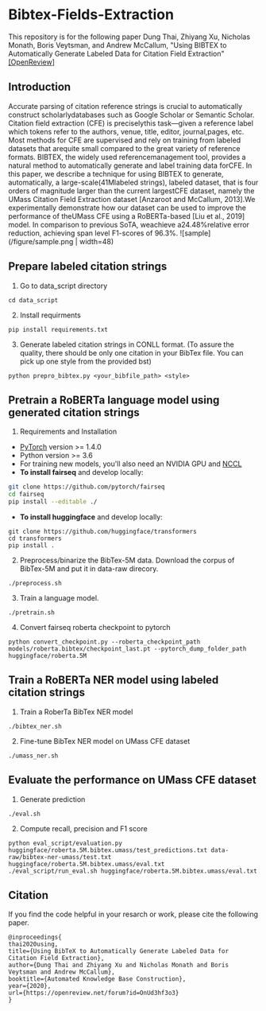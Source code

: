 # Bibtex-Fields-Extraction
This repository is for the following paper
Dung Thai, Zhiyang Xu, Nicholas Monath, Boris Veytsman, and Andrew McCallum, "Using BIBTEX to Automatically Generate Labeled Data for Citation Field Extraction" [[OpenReview]](https://openreview.net/pdf?id=OnUd3hf3o3)

## Introduction
Accurate parsing of citation reference strings is crucial to automatically construct scholarlydatabases such as Google Scholar or Semantic Scholar. Citation field extraction (CFE) is preciselythis task—given a reference label which tokens refer to the authors, venue, title, editor, journal,pages, etc. Most methods for CFE are supervised and rely on training from labeled datasets that arequite small compared to the great variety of reference formats. BIBTEX, the widely used referencemanagement tool, provides a natural method to automatically generate and label training data forCFE. In this paper, we describe a technique for using BIBTEX to generate, automatically, a large-scale(41Mlabeled strings), labeled dataset, that is four orders of magnitude larger than the current largestCFE dataset, namely the UMass Citation Field Extraction dataset  [Anzaroot and McCallum, 2013].We experimentally demonstrate how our dataset can be used to improve the performance of theUMass CFE using a RoBERTa-based [Liu et al., 2019] model. In comparison to previous SoTA, weachieve a24.48%relative error reduction, achieving span level F1-scores of 96.3%.
![sample](/figure/sample.png | width=48)
## Prepare labeled citation strings 
1. Go to data_script directory
```
cd data_script
```
2. Install requirments
```
pip install requirements.txt
```
3. Generate labeled citation strings in CONLL format. (To assure the quality, there should be only one citation in your BibTex file. You can pick up one style from the provided bst)
```
python prepro_bibtex.py <your_bibfile_path> <style>
```
## Pretrain a RoBERTa language model using generated citation strings
1. Requirements and Installation
* [PyTorch](http://pytorch.org/) version >= 1.4.0
* Python version >= 3.6
* For training new models, you'll also need an NVIDIA GPU and [NCCL](https://github.com/NVIDIA/nccl)
* **To install fairseq** and develop locally:
```bash
git clone https://github.com/pytorch/fairseq
cd fairseq
pip install --editable ./
```
* **To install huggingface** and develop locally:
```
git clone https://github.com/huggingface/transformers
cd transformers
pip install .
```
2. Preprocess/binarize the BibTex-5M data. Download the corpus of BibTex-5M and put it in data-raw direcory.
```
./preprocess.sh
```
3. Train a language model. 
```
./pretrain.sh
```
4. Convert fairseq roberta checkpoint to pytorch
```
python convert_checkpoint.py --roberta_checkpoint_path models/roberta.bibtex/checkpoint_last.pt --pytorch_dump_folder_path huggingface/roberta.5M
```
## Train a RoBERTa NER model using labeled citation strings
1. Train a RoberTa BibTex NER model
```
./bibtex_ner.sh
```
2. Fine-tune BibTex NER model on UMass CFE dataset
```
./umass_ner.sh
```
## Evaluate the performance on UMass CFE dataset
1. Generate prediction
```
./eval.sh
```
2. Compute recall, precision and F1 score 
```
python eval_script/evaluation.py huggingface/roberta.5M.bibtex.umass/test_predictions.txt data-raw/bibtex-ner-umass/test.txt huggingface/roberta.5M.bibtex.umass/eval.txt
./eval_script/run_eval.sh huggingface/roberta.5M.bibtex.umass/eval.txt
```
## Citation
If you find the code helpful in your resarch or work, please cite the following paper.
```
@inproceedings{
thai2020using,
title={Using BibTeX to Automatically Generate Labeled Data for Citation Field Extraction},
author={Dung Thai and Zhiyang Xu and Nicholas Monath and Boris Veytsman and Andrew McCallum},
booktitle={Automated Knowledge Base Construction},
year={2020},
url={https://openreview.net/forum?id=OnUd3hf3o3}
}
```
